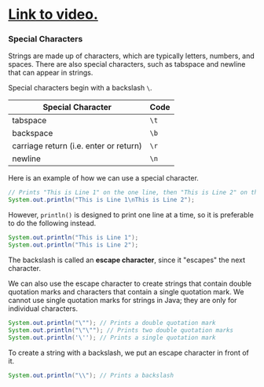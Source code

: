 # [Link to video.](https://www.youtube.com/watch?v=tvQc3N_96Tg&list=PLVD25niNi0BkgQHyEFkuuBp_IQ4q67jIC)

### Special Characters

Strings are made up of characters, which are typically letters, numbers, and spaces. There are also special characters, such as tabspace and newline that can appear in strings.

Special characters begin with a backslash `\`.

| Special Character                      | Code |
| -------------------------------------- | ---- |
| tabspace                               | `\t` |
| backspace                              | `\b` |
| carriage return (i.e. enter or return) | `\r` |
| newline                                | `\n` |

Here is an example of how we can use a special character.

```java
// Prints "This is Line 1" on the one line, then "This is Line 2" on the next line
System.out.println("This is Line 1\nThis is Line 2");
```

However, ``println()`` is designed to print one line at a time, so it is preferable to do the following instead.

```java
System.out.println("This is Line 1");
System.out.println("This is Line 2");
```

The backslash is called an **escape character**, since it "escapes" the next character.

We can also use the escape character to create strings that contain double quotation marks and characters that contain a single quotation mark. We cannot use single quotation marks for strings in Java; they are only for individual characters.

```java
System.out.println("\""); // Prints a double quotation mark
System.out.println("\"\""); // Prints two double quotation marks
System.out.println('\''); // Prints a single quotation mark
```

To create a string with a backslash, we put an escape character in front of it.

```java
System.out.println("\\"); // Prints a backslash
```
